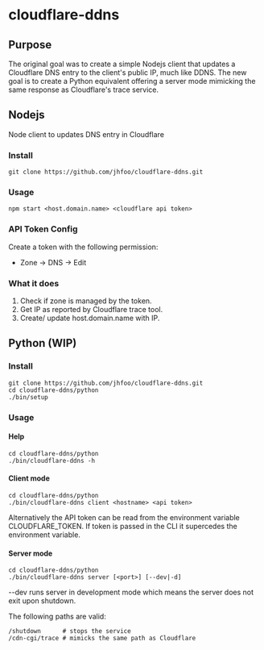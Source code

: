 # cloudflare-ddns
## Purpose
The original goal was to create a simple Nodejs client that updates a Cloudflare DNS entry to the client's public IP,
much like DDNS. The new goal is to create a Python equivalent offering a server mode mimicking the same response as
Cloudflare's trace service. 

## Nodejs
Node client to updates DNS entry in Cloudflare

### Install
```
git clone https://github.com/jhfoo/cloudflare-ddns.git
```

### Usage
```
npm start <host.domain.name> <cloudflare api token>
```

### API Token Config
Create a token with the following permission:
- Zone -> DNS -> Edit

### What it does
1. Check if zone is managed by the token.
2. Get IP as reported by Cloudflare trace tool.
3. Create/ update host.domain.name with IP.

## Python (WIP)
### Install
```
git clone https://github.com/jhfoo/cloudflare-ddns.git
cd cloudflare-ddns/python
./bin/setup
```

### Usage
#### Help
```
cd cloudflare-ddns/python
./bin/cloudflare-ddns -h
```

#### Client mode
```
cd cloudflare-ddns/python
./bin/cloudflare-ddns client <hostname> <api token>
```

Alternatively the API token can be read from the environment variable CLOUDFLARE_TOKEN. If token
is passed in the CLI it supercedes the environment variable.

#### Server mode
```
cd cloudflare-ddns/python
./bin/cloudflare-ddns server [<port>] [--dev|-d]
```
--dev runs server in development mode which means the server does not exit upon shutdown. 

The following paths are valid:
```
/shutdown      # stops the service
/cdn-cgi/trace # mimicks the same path as Cloudflare
```

